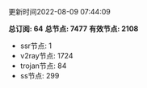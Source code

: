 更新时间2022-08-09 07:44:09

**总订阅: 64**
**总节点: 7477**
**有效节点: 2108**
- ssr节点: 1
- v2ray节点: 1724
- trojan节点: 84
- ss节点: 299
